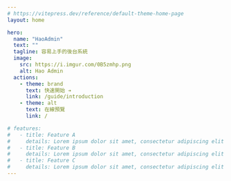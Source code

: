 ```yaml
---
# https://vitepress.dev/reference/default-theme-home-page
layout: home

hero:
  name: "HaoAdmin"
  text: ""
  tagline: 容易上手的後台系統
  image:
    src: https://i.imgur.com/0B5zmhp.png
    alt: Hao Admin
  actions:
    - theme: brand
      text: 快速開始 ➔
      link: /guide/introduction
    - theme: alt
      text: 在線預覽
      link: /

# features:
#   - title: Feature A
#     details: Lorem ipsum dolor sit amet, consectetur adipiscing elit
#   - title: Feature B
#     details: Lorem ipsum dolor sit amet, consectetur adipiscing elit
#   - title: Feature C
#     details: Lorem ipsum dolor sit amet, consectetur adipiscing elit
---
```


